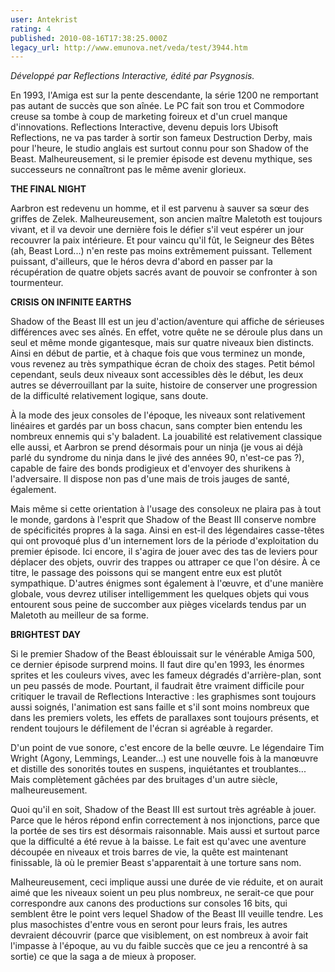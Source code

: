 ```yaml
---
user: Antekrist
rating: 4
published: 2010-08-16T17:38:25.000Z
legacy_url: http://www.emunova.net/veda/test/3944.htm
---
```

_Développé par Reflections Interactive, édité par Psygnosis._  

  

En 1993, l'Amiga est sur la pente descendante, la série 1200 ne remportant pas autant de succès que son aînée. Le PC fait son trou et Commodore creuse sa tombe à coup de marketing foireux et d'un cruel manque d'innovations. Reflections Interactive, devenu depuis lors Ubisoft Reflections, ne va pas tarder à sortir son fameux Destruction Derby, mais pour l'heure, le studio anglais est surtout connu pour son Shadow of the Beast. Malheureusement, si le premier épisode est devenu mythique, ses successeurs ne connaîtront pas le même avenir glorieux.  

  

**THE FINAL NIGHT**  

Aarbron est redevenu un homme, et il est parvenu à sauver sa sœur des griffes de Zelek. Malheureusement, son ancien maître Maletoth est toujours vivant, et il va devoir une dernière fois le défier s'il veut espérer un jour recouvrer la paix intérieure. Et pour vaincu qu'il fût, le Seigneur des Bêtes (ah, Beast Lord...) n'en reste pas moins extrêmement puissant. Tellement puissant, d'ailleurs, que le héros devra d'abord en passer par la récupération de quatre objets sacrés avant de pouvoir se confronter à son tourmenteur.  

  

**CRISIS ON INFINITE EARTHS**  

Shadow of the Beast III est un jeu d'action/aventure qui affiche de sérieuses différences avec ses aînés. En effet, votre quête ne se déroule plus dans un seul et même monde gigantesque, mais sur quatre niveaux bien distincts. Ainsi en début de partie, et à chaque fois que vous terminez un monde, vous revenez au très sympathique écran de choix des stages. Petit bémol cependant, seuls deux niveaux sont accessibles dès le début, les deux autres se déverrouillant par la suite, histoire de conserver une progression de la difficulté relativement logique, sans doute.  

À la mode des jeux consoles de l'époque, les niveaux sont relativement linéaires et gardés par un boss chacun, sans compter bien entendu les nombreux ennemis qui s'y baladent. La jouabilité est relativement classique elle aussi, et Aarbron se prend désormais pour un ninja (je vous ai déjà parlé du syndrome du ninja dans le jivé des années 90, n'est-ce pas ?), capable de faire des bonds prodigieux et d'envoyer des shurikens à l'adversaire. Il dispose non pas d'une mais de trois jauges de santé, également.  

Mais même si cette orientation à l'usage des consoleux ne plaira pas à tout le monde, gardons à l'esprit que Shadow of the Beast III conserve nombre de spécificités propres à la saga. Ainsi en est-il des légendaires casse-têtes qui ont provoqué plus d'un internement lors de la période d'exploitation du premier épisode. Ici encore, il s'agira de jouer avec des tas de leviers pour déplacer des objets, ouvrir des trappes ou attraper ce que l'on désire. À ce titre, le passage des poissons qui se mangent entre eux est plutôt sympathique. D'autres énigmes sont également à l'œuvre, et d'une manière globale, vous devrez utiliser intelligemment les quelques objets qui vous entourent sous peine de succomber aux pièges vicelards tendus par un Maletoth au meilleur de sa forme.  

  

**BRIGHTEST DAY**  

Si le premier Shadow of the Beast éblouissait sur le vénérable Amiga 500, ce dernier épisode surprend moins. Il faut dire qu'en 1993, les énormes sprites et les couleurs vives, avec les fameux dégradés d'arrière-plan, sont un peu passés de mode. Pourtant, il faudrait être vraiment difficile pour critiquer le travail de Reflections Interactive : les graphismes sont toujours aussi soignés, l'animation est sans faille et s'il sont moins nombreux que dans les premiers volets, les effets de parallaxes sont toujours présents, et rendent toujours le défilement de l'écran si agréable à regarder.  

D'un point de vue sonore, c'est encore de la belle œuvre. Le légendaire Tim Wright (Agony, Lemmings, Leander...) est une nouvelle fois à la manœuvre et distille des sonorités toutes en suspens, inquiétantes et troublantes... Mais complètement gâchées par des bruitages d'un autre siècle, malheureusement.  

Quoi qu'il en soit, Shadow of the Beast III est surtout très agréable à jouer. Parce que le héros répond enfin correctement à nos injonctions, parce que la portée de ses tirs est désormais raisonnable. Mais aussi et surtout parce que la difficulté a été revue à la baisse. Le fait est qu'avec une aventure découpée en niveaux et trois barres de vie, la quête est maintenant finissable, là où le premier Beast s'apparentait à une torture sans nom.  

Malheureusement, ceci implique aussi une durée de vie réduite, et on aurait aimé que les niveaux soient un peu plus nombreux, ne serait-ce que pour correspondre aux canons des productions sur consoles 16 bits, qui semblent être le point vers lequel Shadow of the Beast III veuille tendre. Les plus masochistes d'entre vous en seront pour leurs frais, les autres devraient découvrir (parce que visiblement, on est nombreux à avoir fait l'impasse à l'époque, au vu du faible succès que ce jeu a rencontré à sa sortie) ce que la saga a de mieux à proposer.